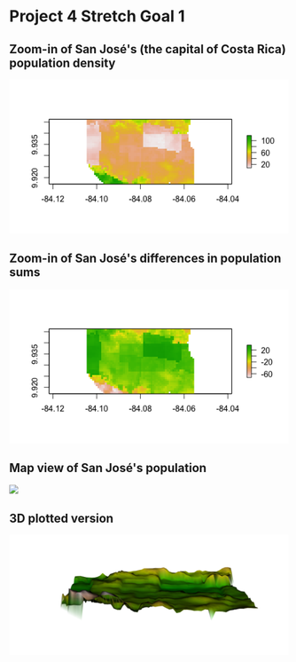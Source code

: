 # Project 4 Stretch Goal 1

## Zoom-in of San José's (the capital of Costa Rica) population density
![](SJPop.png)

## Zoom-in of San José's differences in population sums
![](SJDiffSums.png)

## Map view of San José's population
![](SJMapView.png)

## 3D plotted version
![](3DPlotSJ.png)
